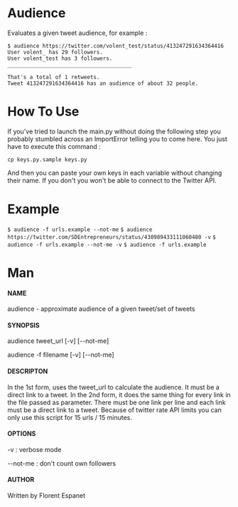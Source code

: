 # Audience

Evaluates a given tweet audience, for example :
```shell
$ audience https://twitter.com/volent_test/status/413247291634364416
User volent_ has 29 followers.
User volent_test has 3 followers.
_______________________________________

That's a total of 1 retweets.
Tweet 413247291634364416 has an audience of about 32 people.
```

# How To Use

If you've tried to launch the main.py without doing the following step
you probably stumbled across an ImportError telling you to come here.
You just have to execute this command :

```cp keys.py.sample keys.py```

And then you can paste your own keys in each variable without changing their name.
If you don't you won't be able to connect to the Twitter API.

# Example

```$ audience -f urls.example --not-me```
```$ audience https://twitter.com/SDEntrepreneurs/status/430989433111060480 -v```
```$ audience -f urls.example --not-me -v```
```$ audience -f urls.example```

# Man

#### NAME

audience - approximate audience of a given tweet/set of tweets

#### SYNOPSIS

audience tweet_url [-v] [--not-me]

audience -f filename [-v] [--not-me]

#### DESCRIPTON

In the 1st form, uses the tweet_url to calculate the audience. It must be a direct link to a tweet. In the 2nd form, it does the same thing for every link in the file passed as parameter. There must be one link per line and each link must be a direct link to a tweet.
Because of twitter rate API limits you can only use this script for 15 urls / 15 minutes.

#### OPTIONS

-v	 : verbose mode

--not-me : don't count own followers

#### AUTHOR

Written by Florent Espanet
